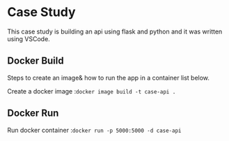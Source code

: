 # Case Study

This case study is building an api using flask and python and it was written using VSCode.


## Docker Build

Steps to create an image& how to run the app in a container list below.


Create a docker image :```
			docker image build -t case-api .
			```

## Docker Run

Run docker container :```
			docker run -p 5000:5000 -d case-api
			```
